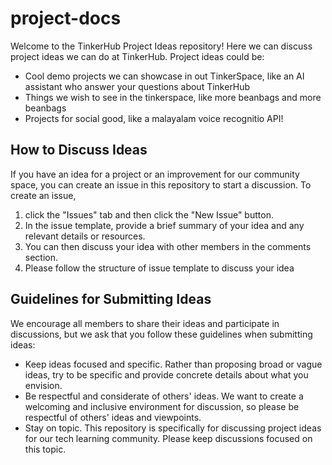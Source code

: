 # project-docs

Welcome to the TinkerHub Project Ideas repository! Here we can discuss project ideas we can do at TinkerHub. Project ideas could be: 
- Cool demo projects we can showcase in out TinkerSpace, like an AI assistant who answer your questions about TinkerHub
- Things we wish to see in the tinkerspace, like more beanbags and more beanbags
- Projects for social good, like a malayalam voice recognitio API!

## How to Discuss Ideas

If you have an idea for a project or an improvement for our community space, you can create an issue in this repository to start a discussion. To create an issue, 
1. click the "Issues" tab and then click the "New Issue" button. 
2. In the issue template, provide a brief summary of your idea and any relevant details or resources. 
3. You can then discuss your idea with other members in the comments section.
4. Please follow the structure of issue template to discuss your idea

## Guidelines for Submitting Ideas

We encourage all members to share their ideas and participate in discussions, but we ask that you follow these guidelines when submitting ideas:
- Keep ideas focused and specific. Rather than proposing broad or vague ideas, try to be specific and provide concrete details about what you envision.
- Be respectful and considerate of others' ideas. We want to create a welcoming and inclusive environment for discussion, so please be respectful of others' ideas and viewpoints.
- Stay on topic. This repository is specifically for discussing project ideas for our tech learning community. Please keep discussions focused on this topic.

